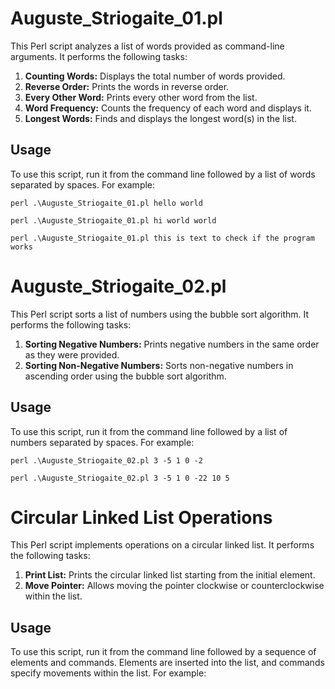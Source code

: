 # Auguste_Striogaite_01.pl

This Perl script analyzes a list of words provided as command-line arguments. It performs the following tasks:

1. **Counting Words:** Displays the total number of words provided.
2. **Reverse Order:** Prints the words in reverse order.
3. **Every Other Word:** Prints every other word from the list.
4. **Word Frequency:** Counts the frequency of each word and displays it.
5. **Longest Words:** Finds and displays the longest word(s) in the list.

## Usage

To use this script, run it from the command line followed by a list of words separated by spaces. For example:

```perl .\Auguste_Striogaite_01.pl hello world ```

```perl .\Auguste_Striogaite_01.pl hi world world```

```perl .\Auguste_Striogaite_01.pl this is text to check if the program works```

# Auguste_Striogaite_02.pl

This Perl script sorts a list of numbers using the bubble sort algorithm. It performs the following tasks:

1. **Sorting Negative Numbers:** Prints negative numbers in the same order as they were provided.
2. **Sorting Non-Negative Numbers:** Sorts non-negative numbers in ascending order using the bubble sort algorithm.

## Usage

To use this script, run it from the command line followed by a list of numbers separated by spaces. For example:

```perl .\Auguste_Striogaite_02.pl 3 -5 1 0 -2```

```perl .\Auguste_Striogaite_02.pl 3 -5 1 0 -22 10 5```

# Circular Linked List Operations

This Perl script implements operations on a circular linked list. It performs the following tasks:

1. **Print List:** Prints the circular linked list starting from the initial element.
2. **Move Pointer:** Allows moving the pointer clockwise or counterclockwise within the list.

## Usage

To use this script, run it from the command line followed by a sequence of elements and commands. Elements are inserted into the list, and commands specify movements within the list. For example:


